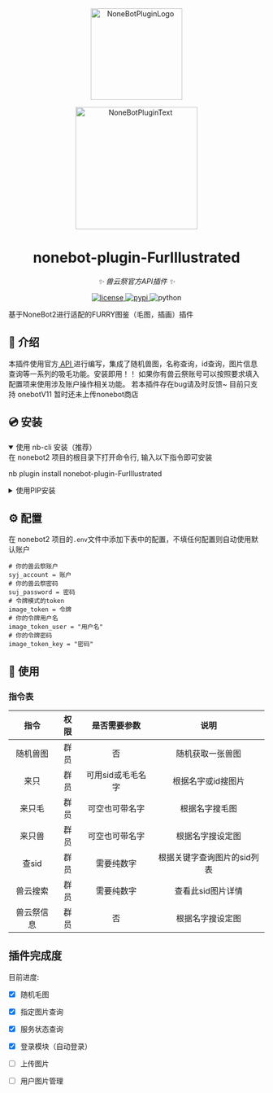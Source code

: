 <div align="center">
  <a href="https://v2.nonebot.dev/store"><img src="https://github.com/A-kirami/nonebot-plugin-template/blob/resources/nbp_logo.png" width="180" height="180" alt="NoneBotPluginLogo"></a>
  <br>
  <p><img src="https://github.com/A-kirami/nonebot-plugin-template/blob/resources/NoneBotPlugin.svg" width="240" alt="NoneBotPluginText"></p>
</div>

<div align="center">

# nonebot-plugin-FurIllustrated

_✨ 兽云祭官方API插件 ✨_

</a>
<a href="https://github.com/Ekac00/nonebot-plugin-RanFurryPic/blob/main/LICENSE">
    <img src="https://img.shields.io/github/license/Ekac00/nonebot-plugin-RanFurryPic.svg" alt="license">
</a>
<a href="https://pypi.python.org/pypi/nonebot-plugin-RanFurryPic">
    <img src="https://img.shields.io/pypi/v/nonebot-plugin-RanFurryPic.svg" alt="pypi">
</a>
<img src="https://img.shields.io/badge/python-3.9+-blue.svg" alt="python">

</div>

基于NoneBot2进行适配的FURRY图鉴（毛图，插画）插件

## 📖 介绍

本插件使用官方<a href="https://console-docs.apipost.cn/preview/6bf01cfebd3e5f96/c4e20a5d1a5db86c?target_id=83fb4f89-221c-4196-bb85-4abf73af73af"> API </a>进行编写，集成了随机兽图，名称查询，id查询，图片信息查询等一系列的吸毛功能。安装即用！！
如果你有兽云祭账号可以按照要求填入配置项来使用涉及账户操作相关功能。
若本插件存在bug请及时反馈~
目前只支持 onebotV11 暂时还未上传nonebot商店

## 💿 安装

<details open>
<summary>使用 nb-cli 安装（推荐）</summary>
在 nonebot2 项目的根目录下打开命令行, 输入以下指令即可安装

nb plugin install nonebot-plugin-FurIllustrated

</details>

<details>
<summary>使用PIP安装</summary>
在 nonebot2 项目的插件目录下, 打开命令行, 输入安装命令

pip install nonebot-plugin-FurIllustrated
打开 nonebot2 项目根目录下的 `pyproject.toml` 文件, 在 `[tool.nonebot]` 部分追加写入

plugins = ["nonebot-plugin-FurIllustrated"]

</details>

## ⚙️ 配置

在 nonebot2 项目的`.env`文件中添加下表中的配置，不填任何配置则自动使用默认账户

```
# 你的兽云祭账户
syj_account = 账户
# 你的兽云祭密码
suj_password = 密码
# 令牌模式的token
image_token = 令牌
# 你的令牌用户名
image_token_user = "用户名"
# 你的令牌密码
image_token_key = "密码"
```

## 🎉 使用

### 指令表

|    指令    | 权限 |   是否需要参数   |            说明            |
| :--------: | :--: | :---------------: | :-------------------------: |
|  随机兽图  | 群员 |        否        |      随机获取一张兽图      |
|    来只    | 群员 | 可用sid或毛毛名字 |     根据名字或id搜图片     |
|   来只毛   | 群员 |  可空也可带名字  |       根据名字搜毛图       |
|   来只兽   | 群员 |  可空也可带名字  |      根据名字搜设定图      |
|   查sid   | 群员 |    需要纯数字    | 根据关键字查询图片的sid列表 |
|  兽云搜索  | 群员 |    需要纯数字    |      查看此sid图片详情      |
| 兽云祭信息 | 群员 |        否        |      根据名字搜设定图      |

## 插件完成度

目前进度:

- [x] 随机毛图
- [x] 指定图片查询
- [x] 服务状态查询
- [x] 登录模块（自动登录）
- [ ] 上传图片
- [ ] 用户图片管理

